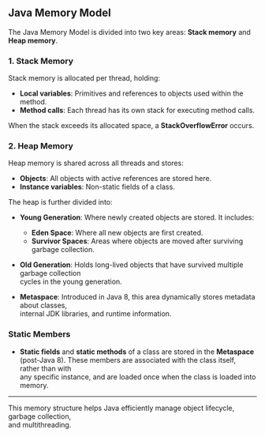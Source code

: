 ## Java Memory Model

The Java Memory Model is divided into two key areas: **Stack memory** and **Heap memory**.

### 1. Stack Memory

Stack memory is allocated per thread, holding:
- **Local variables**: Primitives and references to objects used within the method.
- **Method calls**: Each thread has its own stack for executing method calls.

When the stack exceeds its allocated space, a **StackOverflowError** occurs.

### 2. Heap Memory

Heap memory is shared across all threads and stores:
- **Objects**: All objects with active references are stored here.
- **Instance variables**: Non-static fields of a class.

The heap is further divided into:

- **Young Generation**: Where newly created objects are stored. It includes:
  - **Eden Space**: Where all new objects are first created.
  - **Survivor Spaces**: Areas where objects are moved after surviving garbage collection.

- **Old Generation**: Holds long-lived objects that have survived multiple garbage collection  
  cycles in the young generation.

- **Metaspace**: Introduced in Java 8, this area dynamically stores metadata about classes,  
  internal JDK libraries, and runtime information.

### Static Members

- **Static fields** and **static methods** of a class are stored in the **Metaspace**  
  (post-Java 8). These members are associated with the class itself, rather than with  
  any specific instance, and are loaded once when the class is loaded into memory.

---

This memory structure helps Java efficiently manage object lifecycle, garbage collection,  
and multithreading.
